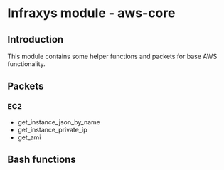 # Infraxys module - aws-core

## Introduction

This module contains some helper functions and packets for base AWS functionality.

## Packets

### EC2 

- get_instance_json_by_name
- get_instance_private_ip
- get_ami

## Bash functions

